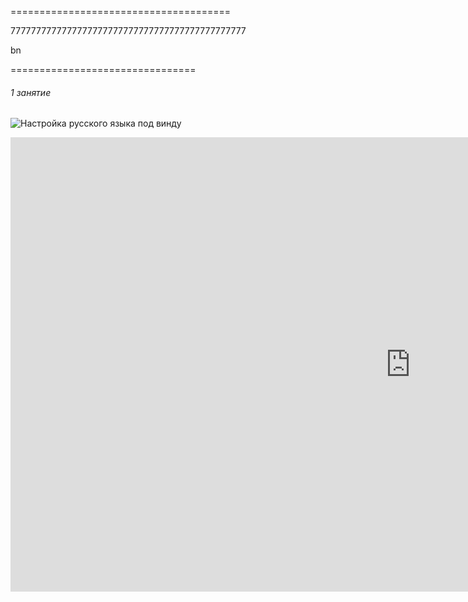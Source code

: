 ======================================






7777777777777777777777777777777777777777777777




bn










================================
###### 1 занятие


![Настройка русского языка под винду](https://habr.com/ru/post/74839/)

<iframe width="1280" height="727" src="https://www.youtube.com/embed/zZBiln_2FhM" title="Git и GitHub Курс Для Новичков" frameborder="0" allow="accelerometer; autoplay; clipboard-write; encrypted-media; gyroscope; picture-in-picture" allowfullscreen></iframe>
